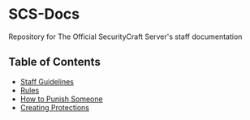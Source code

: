 # SCS-Docs
Repository for The Official SecurityCraft Server's staff documentation

## Table of Contents
- [Staff Guidelines](https://github.com/Vauff/SCS-Docs/blob/master/staff_guidelines.md)
- [Rules](https://github.com/Vauff/SCS-Docs/blob/master/rules.md)
- [How to Punish Someone](https://github.com/Vauff/SCS-Docs/blob/master/how_to_punish_someone.md)
- [Creating Protections](https://github.com/Vauff/SCS-Docs/blob/master/creating_protections.md)